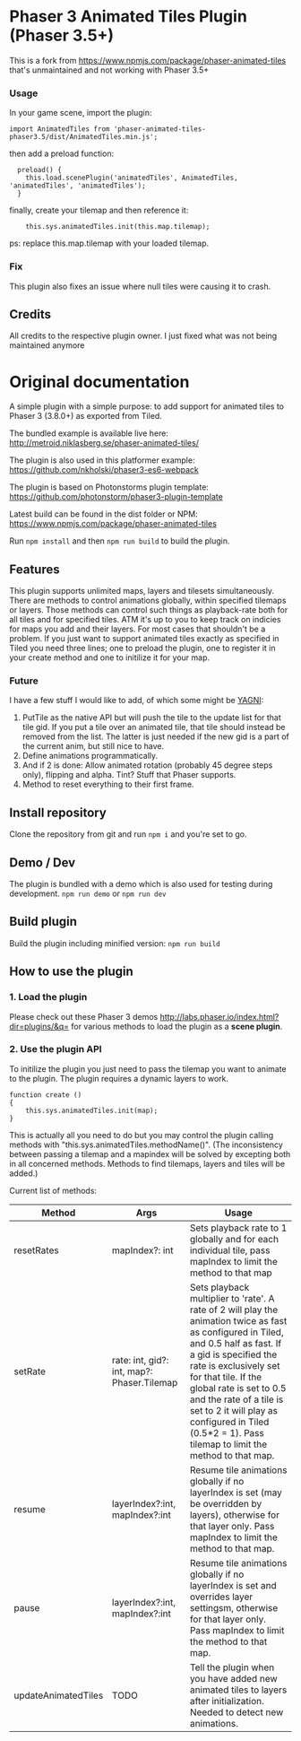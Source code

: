 # Phaser 3 Animated Tiles Plugin (Phaser 3.5+)

This is a fork from https://www.npmjs.com/package/phaser-animated-tiles that's unmaintained and not working with Phaser 3.5+

### Usage

In your game scene, import the plugin:

```
import AnimatedTiles from 'phaser-animated-tiles-phaser3.5/dist/AnimatedTiles.min.js';
```

then add a preload function:

```
  preload() {
    this.load.scenePlugin('animatedTiles', AnimatedTiles, 'animatedTiles', 'animatedTiles');
  }
```

finally, create your tilemap and then reference it:

```
    this.sys.animatedTiles.init(this.map.tilemap);
```

ps: replace this.map.tilemap with your loaded tilemap.

### Fix

This plugin also fixes an issue where null tiles were causing it to crash.

## Credits

All credits to the respective plugin owner. I just fixed what was not being maintained anymore

# Original documentation

A simple plugin with a simple purpose: to add support for animated tiles to Phaser 3 (3.8.0+) as exported from Tiled.

The bundled example is available live here: http://metroid.niklasberg.se/phaser-animated-tiles/

The plugin is also used in this platformer example: https://github.com/nkholski/phaser3-es6-webpack

The plugin is based on Photonstorms plugin template: https://github.com/photonstorm/phaser3-plugin-template

Latest build can be found in the dist folder or NPM: https://www.npmjs.com/package/phaser-animated-tiles

Run `npm install` and then `npm run build` to build the plugin.

## Features

This plugin supports unlimited maps, layers and tilesets simultaneously. There are methods to control animations globally, within specified tilemaps or layers. Those methods can control such things as playback-rate both for all tiles and for specified tiles. ATM it's up to you to keep track on indicies for maps you add and their layers. For most cases that shouldn't be a problem. If you just want to support animated tiles exactly as specified in Tiled you need three lines; one to preload the plugin, one to register it in your create method and one to initilize it for your map.

### Future

I have a few stuff I would like to add, of which some might be [YAGNI](https://en.wikipedia.org/wiki/You_aren%27t_gonna_need_it):

1. PutTile as the native API but will push the tile to the update list for that tile gid. If you put a tile over an animated tile, that tile should instead be removed from the list. The latter is just needed if the new gid is a part of the current anim, but still nice to have.
2. Define animations programmatically.
3. And if 2 is done: Allow animated rotation (probably 45 degree steps only), flipping and alpha. Tint? Stuff that Phaser supports.
4. Method to reset everything to their first frame.

## Install repository

Clone the repository from git and run `npm i` and you're set to go.

## Demo / Dev

The plugin is bundled with a demo which is also used for testing during development.
`npm run demo` or `npm run dev`

## Build plugin

Build the plugin including minified version:
`npm run build`

## How to use the plugin

### 1. Load the plugin

Please check out these Phaser 3 demos http://labs.phaser.io/index.html?dir=plugins/&q= for various methods to load the plugin as a **scene plugin**.

### 2. Use the plugin API

To initilize the plugin you just need to pass the tilemap you want to animate to the plugin. The plugin requires a dynamic layers to work.

```
function create ()
{
    this.sys.animatedTiles.init(map);
}
```

This is actually all you need to do but you may control the plugin calling methods with "this.sys.animatedTiles.methodName()". (The inconsistency between passing a tilemap and a mapindex will be solved by excepting both in all concerned methods. Methods to find tilemaps, layers and tiles will be added.)

Current list of methods:

| Method              | Args                                       | Usage                                                                                                                                                                                                                                                                                                                                                                    |
| ------------------- | ------------------------------------------ | ------------------------------------------------------------------------------------------------------------------------------------------------------------------------------------------------------------------------------------------------------------------------------------------------------------------------------------------------------------------------ |
| resetRates          | mapIndex?: int                             | Sets playback rate to 1 globally and for each individual tile, pass mapIndex to limit the method to that map                                                                                                                                                                                                                                                             |
| setRate             | rate: int, gid?: int, map?: Phaser.Tilemap | Sets playback multiplier to 'rate'. A rate of 2 will play the animation twice as fast as configured in Tiled, and 0.5 half as fast. If a gid is specified the rate is exclusively set for that tile. If the global rate is set to 0.5 and the rate of a tile is set to 2 it will play as configured in Tiled (0.5\*2 = 1). Pass tilemap to limit the method to that map. |
| resume              | layerIndex?:int, mapIndex?:int             | Resume tile animations globally if no layerIndex is set (may be overridden by layers), otherwise for that layer only. Pass mapIndex to limit the method to that map.                                                                                                                                                                                                     |
| pause               | layerIndex?:int, mapIndex?:int             | Resume tile animations globally if no layerIndex is set and overrides layer settingsm, otherwise for that layer only. Pass mapIndex to limit the method to that map.                                                                                                                                                                                                     |
| updateAnimatedTiles | TODO                                       | Tell the plugin when you have added new animated tiles to layers after initialization. Needed to detect new animations.                                                                                                                                                                                                                                                  |
